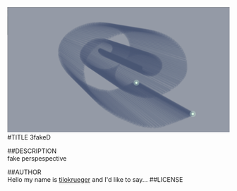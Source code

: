 ![image](screenshot.png)  
#TITLE 
3fakeD
 
##DESCRIPTION  
fake perspespective

##AUTHOR  
Hello my name is [tilokrueger](https://github.com/tilokrueger) and I'd like to say... 
##LICENSE  
